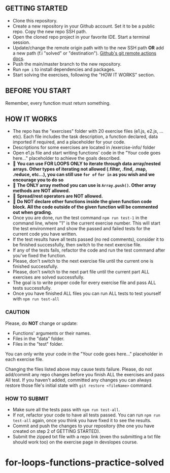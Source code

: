 ## GETTING STARTED
- Clone this repository.
- Create a new repository in your Github account. Set it to be a public repo. Copy the new repo SSH path.
- Open the cloned repo project in your favorite IDE. Start a terminal session.
- Update/change the remote origin path with to the new SSH path **OR** add a new path (f.i "solved" or "destination"). [Github's git remote actions docs](https://docs.github.com/en/get-started/getting-started-with-git/managing-remote-repositories).
- Push the main/master branch to the new repository.
- Run ```npm i``` to install dependencies and packages.
- Start solving the exercises, following the "HOW IT WORKS" section.

## BEFORE YOU START
Remember, every function must return something.

## HOW IT WORKS
- The repo has the "exercises" folder with 20 exercise files (e1.js, e2.js, ... etc). Each file includes the task description, a function declared, data imported if required, and a placeholder for your code.
- Descriptions for some exercises are located in /exercise-info/ folder
- Open e1.js file and start writing functions' code in the "Your code goes here..." placeholder to achieve the goals described.
- 🔴 **You can use FOR LOOPS ONLY to iterate through data array/nested arrays. Other types of iterating not allowed (.filter, .find, .map, .reduce, etc...), you can still use `for of` `for in` as you wish and we encourage you to do so**
- 🔴 **The ONLY array method you can use is `Array.push()`. Other array methods are NOT allowed.**
- 🔴 **Spread/rest operators are NOT allowed.**
- 🔴 **Do NOT declare other functions inside the given function code block. All the code outside of the given function will be commented out when grading.**
- Once you are done, run the test command ```npm run test-1``` in the command line, where "1" is the current exercise number. This will start the test environment and show the passed and failed tests for the current code you have written.
- If the test results have all tests passed (no red comments), consider it to be finished successfully, then switch to the next exercise file.
- If any of the tests fails, refactor the code and run the test command after you've fixed the function. 
- Please, don't switch to the next exercise file until the current one is finished successfully.
- Please, don't switch to the next part file until the current part ALL exercises are solved successfully.
- The goal is to write proper code for every exercise file and pass ALL tests successfully.
- Once you have finished ALL files you can run ALL tests to test yourself with ```npm run test-all```

### CAUTION
Please, do **NOT** change or update:

- Functions' arguments or their names.
- Files in the "data" folder.
- Files in the "test" folder.

You can only write your code in the "Your code goes here..." placeholder in each exercise file.

Changing the files listed above may cause tests failure.
Please, do not add/commit any repo changes before you finish ALL the exercises and pass All test.
If you haven't added, committed any changes you can always restore those file's initial state with ```git restore <fileName>``` command.

### HOW TO SUBMIT
- Make sure all the tests pass with ```npm run test-all```.
- If not, refactor your code to have all tests passed. You can run ```npm run test-all``` again, once you think you have fixed it to see the results.
- Commit and push the changes to your repository (the one you have created on step 2 of GETTING STARTED).
- Submit the zipped txt file with a repo link (even tho submitting a txt file should work too) on the exercise page in devslopes course.
# for-loops-functions-practice-solved
